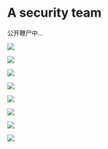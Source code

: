 # A security team
公开鞭尸中...


<p>
  <img src="https://github-readme-stats.mrdulin.vercel.app/api?username=7shu9999&show_icons=true&hide_border=true&hide=prs&theme=buefy">
</p>

<p>
  <img src="https://github-readme-stats.mrdulin.vercel.app/api?username=v1ncilazy&show_icons=true&hide_border=true&hide=prs&theme=buefy">
</p>

<p>
  <img src="https://github-readme-stats.mrdulin.vercel.app/api?username=c00pc&show_icons=true&hide_border=true&hide=prs&theme=buefy">
</p>

<p>
  <img src="https://github-readme-stats.mrdulin.vercel.app/api?username=Cl0udG0d&show_icons=true&hide_border=true&hide=prs&theme=buefy">
</p>

<p>
  <img src="https://github-readme-stats.mrdulin.vercel.app/api?username=LvK8&show_icons=true&hide_border=true&hide=prs&theme=buefy">
</p>

<p>
  <img src="https://github-readme-stats.mrdulin.vercel.app/api?username=nightroot&show_icons=true&hide_border=true&hide=prs&theme=buefy">
</p>

<p>
  <img src="https://github-readme-stats.mrdulin.vercel.app/api?username=Vioet&show_icons=true&hide_border=true&hide=prs&theme=buefy">
</p>

<p>
  <img src="https://github-readme-stats.mrdulin.vercel.app/api?username=szdyg&show_icons=true&hide_border=true&hide=prs&theme=buefy">
</p>
